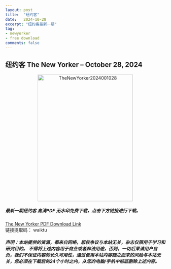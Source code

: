 ```yaml
---
layout: post
title:  "纽约客"
date:   2024-10-28
excerpt: "纽约客最新一期"
tag:
- newyorker 
- free download
comments: false
---
```


## 纽约客 The New Yorker – October 28, 2024

<div align="center">
<img src="https://i.postimg.cc/rsjQLdvb/The-New-Yorker-2024-10-28-00.png" alt="TheNewYorker2024001028" border="0" width = 300 height = 400 /> 
</div>


 <h5>最新一期纽约客 高清PDF 无水印免费下载，点击下方链接进行下载。 </h5>
 
<a href="https://wwfh.lanzout.com/iiS0j2do3fle">The New Yorker PDF Download Link</a>  
<br/>
链接提取码： waiktu
 
##### 声明：本站提供的资源，都来自网络，版权争议与本站无关，杂志仅限用于学习和研究目的。 不得将上述内容用于商业或者非法用途，否则，一切后果请用户自负，我们不保证内容的长久可用性，通过使用本站内容随之而来的风险与本站无关，您必须在下载后的24个小时之内，从您的电脑/手机中彻底删除上述内容。

